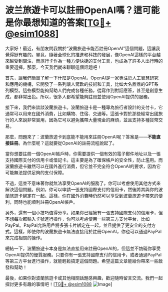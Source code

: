 # 波兰旅遊卡可以註冊OpenAI嗎？這可能是你最想知道的答案[[TG💪+ @esim1088](https://t.me/s/esim1088)]

大家好！最近，有朋友問我關於“波蘭旅遊卡能否註冊OpenAI”這個問題，這讓我覺得挺有趣的。畢竟，隨著全球化的推進和科技的發展，像OpenAI這樣的平台越來越受到關注，而旅行卡作為一種方便快捷的支付工具，也成為了許多人出行時的重要選擇。那麼，今天我們就來聊聊這個話題吧！

首先，讓我們簡單了解一下什麼是OpenAI。OpenAI是一家專注於人工智慧研究和應用的機構，它開發了一系列讓人驚歎的技術和工具，比如大名鼎鼎的GPT系列模型。這些模型能夠幫助人們完成各種任務，從寫作到對話應答，甚至是創意生成，都非常出色。所以，很多人都希望能夠註冊並使用OpenAI提供的服務。

接下來，我們來談談波蘭旅遊卡。波蘭旅遊卡是一種專為旅行者設計的支付卡，它通常可以用來在國外消費，比如購物、住宿、交通等。這張卡對於那些經常出國旅行的人來說非常實用，因為它可以避免攜帶大量現金的麻煩，並且支持多種貨幣交易。

那麼，問題來了：波蘭旅遊卡到底能不能用來註冊OpenAI呢？答案是——**不能直接註冊**。為什麼呢？這就要從OpenAI的註冊流程說起了。

當你想要註冊一個OpenAI帳戶時，你需要提供一個有效的電子郵件地址以及一張支持國際支付的信用卡或借記卡。這主要是為了確保帳戶的安全性，防止濫用。而波蘭旅遊卡雖然可以在國外進行消費，但它並不完全符合OpenAI的要求，因為它可能無法提供足夠的支付保障。

不過，這並不意味著你就無法享受OpenAI的服務了。你可以考慮使用其他方式來解決這個問題。例如，你可以申請一張支持國際支付的信用卡，然後將其與你的波蘭旅遊卡綁定在一起。這樣，你在國外消費時仍然可以享受到波蘭旅遊卡帶來的便利，同時也能順利註冊OpenAI帳戶。

另外，還有一個小技巧值得分享。如果你已經擁有一張支持國際支付的信用卡，但不想每次都輸入卡號進行操作，你可以考慮使用一些第三方支付平台，比如PayPal。PayPal允許用戶將多張卡片綁定在一起，並且提供了更安全的支付方式。這樣，即使你的波蘭旅遊卡無法直接用於註冊OpenAI，你也可以通過PayPal來完成相關的操作。

總結一下，波蘭旅遊卡本身是無法直接用來註冊OpenAI的，但這並不妨礙你享受OpenAI提供的優質服務。只要你有一張支持國際支付的信用卡，或者通過PayPal等第三方平台進行操作，就能輕鬆搞定這個問題。希望這篇文章能給你帶來一些啟發和幫助！

最後，如果你對波蘭旅遊卡或其他相關話題感興趣，歡迎隨時留言交流。我們一起探討更多有趣的事情吧！[[TG💪+ @esim1088](https://t.me/s/esim1088) ![Image](https://i.postimg.cc/4NQfJmqS/Snipaste-2025-05-13-00-14-12.png)]